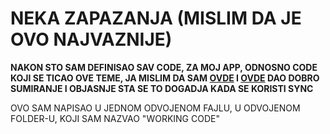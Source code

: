# NEKA ZAPAZANJA (MISLIM DA JE OVO NAJVAZNIJE)

**NAKON STO SAM DEFINISAO SAV CODE, ZA MOJ APP, ODNOSNO CODE KOJI SE TICAO OVE TEME, JA MISLIM DA SAM [OVDE](https://github.com/Rade58/apis_trying_out_and_practicing/blob/master/PROGRESSIVE%20WEB%20APPS/IMPORTANT%20PWA%20NOTES/!%20WORKING%20CODE/CODE%20KOJI%20FUNKCIONISE.md#sta-ustvari-triggeruje-sync-event-i-dali-ser-on-trigger-uje-pri-svakom-reload-u-stranice-ili-je-nesto-drugo-u-pitanju) I [OVDE](https://github.com/Rade58/apis_trying_out_and_practicing/blob/master/PROGRESSIVE%20WEB%20APPS/IMPORTANT%20PWA%20NOTES/!%20WORKING%20CODE/CODE%20KOJI%20FUNKCIONISE.md#hajde-da-zakljucim-nesto-vezano-za-triggering-sync-event-a) DAO DOBRO SUMIRANJE I OBJASNJE STA SE TO DOGADJA KADA SE KORISTI SYNC**

OVO SAM NAPISAO U JEDNOM ODVOJENOM FAJLU, U ODVOJENOM FOLDER-U, KOJI SAM NAZVAO "WORKING CODE"